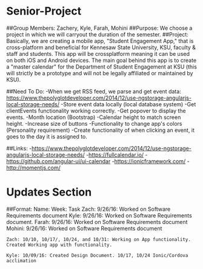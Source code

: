 # Senior-Project
##Group Members: 
Zachery, Kyle, Farah, Mohini 
##Purpose: 
We choose a project in which we will carryout the duration of the semester. 
##Project: 
Basically, we are creating a mobile app, "Student Engagement App," that is cross-platform and beneficial for Kennesaw State        University, KSU, faculty & staff and students. This app will be crossplatform meaning it can be used on both iOS and Android devices. The main goal behind this app is to create a "master calendar" for the Department of Student Engagement at KSU (this will strictly be a prototype and will not be legally affiliated or maintained by KSU). 

##Need To Do:
        -When we get RSS feed, we parse and get event data: https://www.thepolyglotdeveloper.com/2014/12/use-ngstorage-angularjs-local-storage-needs/
        -Store event data locally (local database system)
        -Get clientEvents functionality working correctly.
        -Get popover to display the events.
        -Month location (Bootstrap)
        -Calendar height to match screen height.
        -Increase size of buttons
        -Functionality to change app's colors (Personality requirement)
        -Create functionality of when clicking an event, it goes to the day it is assigned to.

##Links:
        -https://www.thepolyglotdeveloper.com/2014/12/use-ngstorage-angularjs-local-storage-needs/
        -https://fullcalendar.io/
        -https://github.com/angular-ui/ui-calendar
        -https://ionicframework.com/
        -http://momentjs.com/




# Updates Section
##Format: Name: Week: Task
    Zach: 9/26/16: Worked on Software Requirements document
    Kyle: 9/26/16: Worked on Software Requirements document.
    Farah: 9/26/16: Worked on Software Requirements document
    Mohini: 9/26/16: Worked on Software Requirements document    

    Zach: 10/10, 10/17/, 10/24, and 10/31: Working on App functionality. Created Working app with functionality.
    
    Kyle: 10/09/16: Created Design Document. 10/17, 10/24 Ionic/Cordova acclimation 
